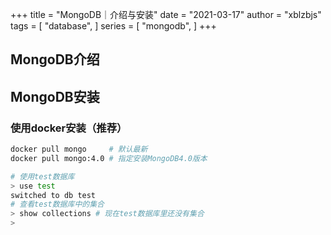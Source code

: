 +++
title = "MongoDB｜介绍与安装"
date = "2021-03-17"
author = "xblzbjs"
tags = [
    "database",
]
series = [
    "mongodb",
]
+++

## MongoDB介绍

## MongoDB安装

### 使用docker安装（推荐）

```bash
docker pull mongo     # 默认最新
docker pull mongo:4.0 # 指定安装MongoDB4.0版本
```

```bash
# 使用test数据库
> use test
switched to db test
# 查看test数据库中的集合
> show collections # 现在test数据库里还没有集合
>
```

